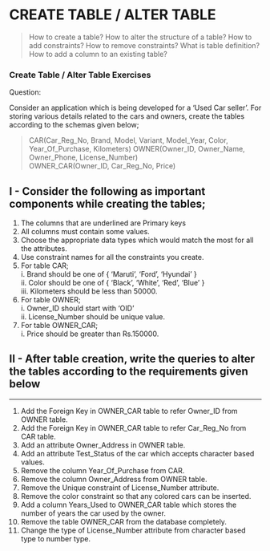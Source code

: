 # CREATE TABLE / ALTER TABLE 

> How to create a table?
> How to alter the structure of a table?
> How to add constraints?
> How to remove constraints? 
> What is table definition? 
> How to add a column to an existing table?

### Create Table / Alter Table Exercises  

Question:  

Consider an application which is being developed for a ‘Used Car seller’. For storing various details related to the cars and owners, create the tables according to the schemas given below;  

> CAR(Car_Reg_No, Brand, Model, Variant, Model_Year, Color, Year_Of_Purchase, Kilometers)
> OWNER(Owner_ID, Owner_Name, Owner_Phone, License_Number)  
> OWNER_CAR(Owner_ID, Car_Reg_No, Price)

## I - Consider the following as important components while creating the tables;

1. The columns that are underlined are Primary keys  
2. All columns must contain some values.  
3. Choose the appropriate data types which would match the most for all the attributes.  
4. Use constraint names for all the constraints you create.  
5. For table CAR;  
          i. Brand should be one of { ‘Maruti’, ‘Ford’, ‘Hyundai’ }  
          ii. Color should be one of { ‘Black’, ‘White’, ‘Red’, ‘Blue’ }  
          iii. Kilometers should be less than 50000.
6. For table OWNER;    
          i. Owner_ID should start with ‘OID’  
          ii. License_Number should be unique value.  
7. For table OWNER_CAR;  
          i. Price should be greater than Rs.150000.  

## II - After table creation, write the queries to alter the tables according to the requirements given below
---

1. Add the Foreign Key in OWNER_CAR table to refer Owner_ID from OWNER table.  
2. Add the Foreign Key in OWNER_CAR table to refer Car_Reg_No from CAR table.  
3. Add an attribute Owner_Address in OWNER table.  
4. Add an attribute Test_Status of the car which accepts character based values.  
5. Remove the column Year_Of_Purchase from CAR.  
6. Remove the column Owner_Address from OWNER table.  
7. Remove the Unique constraint of License_Number attribute.  
8. Remove the color constraint so that any colored cars can be inserted.  
9. Add a column Years_Used to OWNER_CAR table which stores the number of years the car used by the owner.  
10. Remove the table OWNER_CAR from the database completely.  
11. Change the type of License_Number attribute from character based type to number type.  
